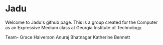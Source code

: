 # Jadu
Welcome to Jadu's github page. This is a group created for the Computer as an Expressive Medium class at Georgia Institute of Technology.

Team-
Grace Halverson
Anuraj Bhatnagar
Katherine Bennett
